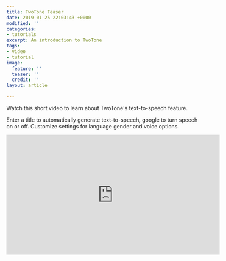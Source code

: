 ```yaml
---
title: TwoTone Teaser
date: 2019-01-25 22:03:43 +0000
modified: ''
categories:
- tutorials
excerpt: An introduction to TwoTone
tags:
- video
- tutorial
image:
  feature: ''
  teaser: ''
  credit: ''
layout: article

---
```

Watch this short video to learn about TwoTone's text-to-speech feature.

Enter a title to automatically generate text-to-speech, google to turn speech on or off. Customize settings for language gender and voice options.

<iframe width="560" height="315" src="https://www.youtube.com/embed/KXmF-05HAKk" frameborder="0" allow="encrypted-media; picture-in-picture" allowfullscreen></iframe>